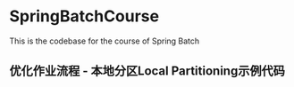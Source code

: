 # SpringBatchCourse
This is the codebase for the course of Spring Batch

## 优化作业流程 - 本地分区Local Partitioning示例代码